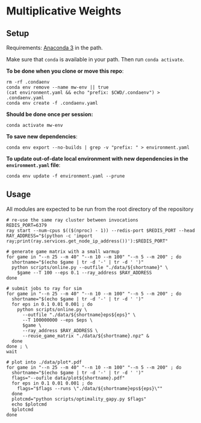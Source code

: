 # Multiplicative Weights

## Setup

Requirements: [Anaconda 3](https://www.anaconda.com/distribution/) in the path.

Make sure that `conda` is available in your path. Then run `conda activate`.

**To be done when you clone or move this repo**:
```
rm -rf .condaenv
conda env remove --name mw-env || true
(cat environment.yaml && echo "prefix: $CWD/.condaenv") > .condaenv.yaml
conda env create -f .condaenv.yaml
```

**Should be done once per session:**
```
conda activate mw-env
```

**To save new dependencies**:
```
conda env export --no-builds | grep -v "prefix: " > environment.yaml
```

**To update out-of-date local environment with new dependencies in the `environment.yaml` file**:
```
conda env update -f environment.yaml --prune
```

## Usage

All modules are expected to be run from the root directory of the repository

```
# re-use the same ray cluster between invocations
REDIS_PORT=6379
ray start --num-cpus $(($(nproc) - 1)) --redis-port $REDIS_PORT --head
RAY_ADDRESS="$(python -c 'import ray;print(ray.services.get_node_ip_address())'):$REDIS_PORT"

# generate game matrix with a small warmup
for game in "--n 25 --m 40" "--n 10 --m 100" "--n 5 --m 200" ; do
  shortname="$(echo $game | tr -d '-' | tr -d ' ')"
  python scripts/online.py --outfile "./data/${shortname}" \
    $game --T 100 --eps 0.1 --ray_address $RAY_ADDRESS
done

# submit jobs to ray for sim
for game in "--n 25 --m 40" "--n 10 --m 100" "--n 5 --m 200" ; do
  shortname="$(echo $game | tr -d '-' | tr -d ' ')"
  for eps in 0.1 0.01 0.001 ; do 
    python scripts/online.py \
      --outfile "./data/${shortname}eps${eps}" \
      --T 100000000 --eps $eps \
      $game \
      --ray_address $RAY_ADDRESS \
      --reuse_game_matrix "./data/${shortname}.npz" &
  done
done ; \
wait

# plot into ./data/plot*.pdf
for game in "--n 25 --m 40" "--n 10 --m 100" "--n 5 --m 200" ; do
  shortname="$(echo $game | tr -d '-' | tr -d ' ')"
  flags="--oufile data/plot${shortname}.pdf"
  for eps in 0.1 0.01 0.001 ; do 
    flags="$flags --runs \"./data/${shortname}eps${eps}\""
  done
  plotcmd="python scripts/optimality_gapy.py $flags"
  echo $plotcmd
  $plotcmd
done
```
